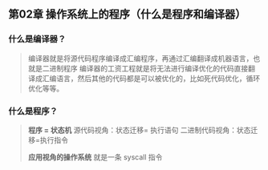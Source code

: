 ## 第02章 操作系统上的程序（什么是程序和编译器）
### 什么是编译器？
> 编译器就是将源代码程序编译成汇编程序，再通过汇编翻译成机器语言，也就是二进制程序
> 编译器的工资工程就是将无法进行编译优化的代码直接翻译成汇编语言，然后其他的代码都是可以被优化的，比如死代码优化，循环优化等等。

### 什么是程序？
> **程序 = 状态机**
> 源代码视角：状态迁移= 执行语句
> 二进制代码视角：状态迁移=执行指令
> 
> **应用视角的操作系统**
> 就是一条 syscall 指令
